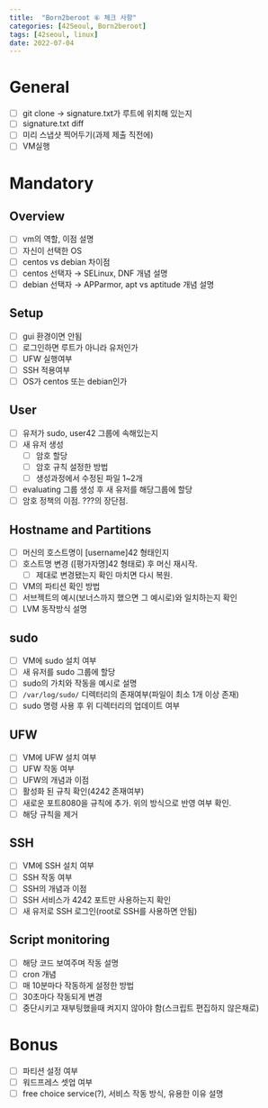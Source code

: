 ```yaml
---
title:  "Born2beroot ⑥ 체크 사항"
categories: [42Seoul, Born2beroot]
tags: [42seoul, linux]
date: 2022-07-04
---
```


# General

- [ ]  git clone → signature.txt가 루트에 위치해 있는지
- [ ]  signature.txt diff
- [ ]  미리 스냅샷 찍어두기(과제 제출 직전에)
- [ ]  VM실행

# Mandatory

## Overview

- [ ]  vm의 역할, 이점 설명
- [ ]  자신이 선택한 OS
- [ ]  centos vs debian 차이점
- [ ]  centos 선택자 → SELinux, DNF 개념 설명
- [ ]  debian 선택자 → APParmor, apt vs aptitude 개념 설명

## Setup

- [ ]  gui 환경이면 안됨
- [ ]  로그인하면 루트가 아니라 유저인가
- [ ]  UFW 실행여부
- [ ]  SSH 적용여부
- [ ]  OS가 centos 또는 debian인가

## User

- [ ]  유저가 sudo, user42 그룹에 속해있는지
- [ ]  새 유저 생성
    - [ ]  암호 할당
    - [ ]  암호 규칙 설정한 방법
    - [ ]  생성과정에서 수정된 파일 1~2개
- [ ]  evaluating 그룹 생성 후 새 유저를 해당그룹에 할당
- [ ]  암호 정책의 이점. ???의 장단점.

## Hostname and Partitions

- [ ]  머신의 호스트명이 [username]42 형태인지
- [ ]  호스트명 변경 ([평가자명]42 형태로) 후 머신 재시작.
    - [ ]  제대로 변경됐는지 확인 마치면 다시 복원.
- [ ]  VM의 파티션 확인 방법
- [ ]  서브젝트의 예시(보너스까지 했으면 그 예시로)와 일치하는지 확인
- [ ]  LVM 동작방식 설명

## sudo

- [ ]  VM에 sudo 설치 여부
- [ ]  새 유저를 sudo 그룹에 할당
- [ ]  sudo의 가치와 작동을 예시로 설명
- [ ]  `/var/log/sudo/` 디렉터리의 존재여부(파일이 최소 1개 이상 존재)
- [ ]  sudo 명령 사용 후 위 디렉터리의 업데이트 여부

## UFW

- [ ]  VM에 UFW 설치 여부
- [ ]  UFW 작동 여부
- [ ]  UFW의 개념과 이점
- [ ]  활성화 된 규칙 확인(4242 존재여부)
- [ ]  새로운 포트8080을 규칙에 추가. 위의 방식으로 반영 여부 확인.
- [ ]  해당 규칙을 제거

## SSH

- [ ]  VM에 SSH 설치 여부
- [ ]  SSH 작동 여부
- [ ]  SSH의 개념과 이점
- [ ]  SSH 서비스가 4242 포트만 사용하는지 확인
- [ ]  새 유저로 SSH 로그인(root로 SSH를 사용하면 안됨)

## Script monitoring

- [ ]  해당 코드 보여주며 작동 설명
- [ ]  cron 개념
- [ ]  매 10분마다 작동하게 설정한 방법
- [ ]  30초마다 작동되게 변경
- [ ]  중단시키고 재부팅했을때 켜지지 않아야 함(스크립트 편집하지 않은채로)

# Bonus

- [ ]  파티션 설정 여부
- [ ]  워드프레스 셋업 여부
- [ ]  free choice service(?), 서비스 작동 방식, 유용한 이유 설명